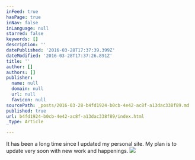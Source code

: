 ```yaml
---
inFeed: true
hasPage: true
inNav: false
inLanguage: null
starred: false
keywords: []
description: ''
datePublished: '2016-03-28T17:37:39.399Z'
dateModified: '2016-03-28T17:37:26.891Z'
title: ''
author: []
authors: []
publisher:
  name: null
  domain: null
  url: null
  favicon: null
sourcePath: _posts/2016-03-28-b4fd1924-b0cb-4e42-ac8f-a13dac338f89.md
published: true
url: b4fd1924-b0cb-4e42-ac8f-a13dac338f89/index.html
_type: Article

---
```

It has been a long time since I updated my personal site.  My plan is to update very soon with new work and happenings. ![](https://the-grid-user-content.s3-us-west-2.amazonaws.com/87ff2076-bd5d-4b54-979d-e02b70602a0b.jpg)